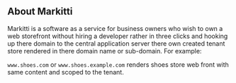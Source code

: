 ## About Markitti
Markitti is a software as a service for business owners who wish to own a web storefront without hiring 
a developer rather in three clicks
and hooking up there domain to the central application server there own created tenant store rendered in there domain name or sub-domain.
For example:

`www.shoes.com` or `www.shoes.example.com` renders shoes store web front with same content and scoped to the tenant.

